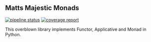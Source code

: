 Matts Majestic Monads
---------------------

[![pipeline status](https://gitlab.com/matthewfranglen/matts-majestic-monads/badges/master/pipeline.svg)](https://gitlab.com/matthewfranglen/matts-majestic-monads/commits/master)
[![coverage report](https://gitlab.com/matthewfranglen/matts-majestic-monads/badges/master/coverage.svg)](https://gitlab.com/matthewfranglen/matts-majestic-monads/commits/master)

This overblown library implements Functor, Applicative and Monad in Python.
